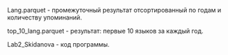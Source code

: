 
Lang.parquet - промежуточный результат отсортированный по годам и количеству упоминаний.

top_10_lang.parquet - результат: первые 10 языков за каждый год.

Lab2_Skidanova - код программы.
